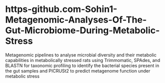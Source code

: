 # https-github.com-Sohin1-Metagenomic-Analyses-Of-The-Gut-Microbiome-During-Metabolic-Stress
Metagenomic pipelines to analyse microbial diversity and their metabolic capabilities in metabolically stressed rats using Trimmomatic, SPAdes, and BLASTN for taxonomic profiling to identify the bacterial species present in the gut samples and PICRUSt2 to predict metagenome function under metabolic stress
